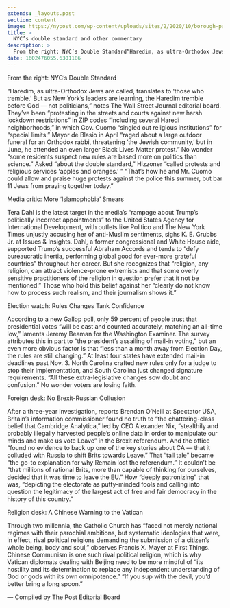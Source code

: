 ```yaml
--- 
extends: _layouts.post 
section: content 
image: https://nypost.com/wp-content/uploads/sites/2/2020/10/borough-park-protest-1.jpg?quality=90&strip=all&w=1200 
title: > 
  NYC’s double standard and other commentary 
description: > 
  From the right: NYC’s Double Standard“Haredim, as ultra-Orthodox Jews are called, translates to ‘those who tremble.’ But as New York’s leaders are learning, the Haredim tremble before God — not politicians,” notes The Wall Street Journal editorial board.They’ve been “protesting in the streets and courts against new harsh lockdown restrictions” in ZIP codes “including several Haredi neighborhoods,” in which Gov.Dahl, a former congressional and White House aide, supported Trump’s successful Abraham Accords and tends to “defy bureaucratic inertia, performing global good for ever-more grateful countries” throughout her career.North Carolina crafted new rules only for a judge to stop their implementation, and South Carolina just changed signature requirements.“All these extra-legislative changes sow doubt and confusion.” No wonder voters are losing faith. 
date: 1602476055.6301186 
--- 
```

From the right: NYC’s Double Standard

“Haredim, as ultra-Orthodox Jews are called, translates to ‘those who tremble.’ But as New York’s leaders are learning, the Haredim tremble before God — not politicians,” notes The Wall Street Journal editorial board. They’ve been “protesting in the streets and courts against new harsh lockdown restrictions” in ZIP codes “including several Haredi neighborhoods,” in which Gov. Cuomo “singled out religious institutions” for “special limits.” Mayor de Blasio in April “raged about a large outdoor funeral for an Orthodox rabbi, threatening ‘the Jewish community,’ but in June, he attended an even larger Black Lives Matter protest.” No wonder “some residents suspect new rules are based more on politics than science.” Asked “about the double standard,” Hizzoner “called protests and religious services ‘apples and oranges.’ ” “That’s how he and Mr. Cuomo could allow and praise huge protests against the police this summer, but bar 11 Jews from praying together today.”

Media critic: More ‘Islamophobia’ Smears

Tera Dahl is the latest target in the media’s “rampage about Trump’s politically incorrect appointments” to the United States Agency for International Development, with outlets like Politico and The New York Times unjustly accusing her of anti-Muslim sentiments, sighs K. E. Grubbs Jr. at Issues & Insights. Dahl, a former congressional and White House aide, supported Trump’s successful Abraham Accords and tends to “defy bureaucratic inertia, performing global good for ever-more grateful countries” throughout her career. But she recognizes that “religion, any religion, can attract violence-prone extremists and that some overly sensitive practitioners of the religion in question prefer that it not be mentioned.” Those who hold this belief against her “clearly do not know how to process such realism, and their journalism shows it.”

Election watch: Rules Changes Tank Confidence

According to a new Gallop poll, only 59 percent of people trust that presidential votes “will be cast and counted accurately, matching an all-time low,” laments Jeremy Beaman for the Washington Examiner. The survey attributes this in part to “the president’s assailing of mail-in voting,” but an even more obvious factor is that “less than a month away from Election Day, the rules are still changing.” At least four states have extended mail-in deadlines past Nov. 3. North Carolina crafted new rules only for a judge to stop their implementation, and South Carolina just changed signature requirements. “All these extra-legislative changes sow doubt and confusion.” No wonder voters are losing faith.

Foreign desk: No Brexit-Russian Collusion

After a three-year investigation, reports Brendan O’Neill at Spectator USA, Britain’s information commissioner found no truth to “the chattering-class belief that Cambridge Analytica,” led by CEO Alexander Nix, “stealthily and probably illegally harvested people’s online data in order to manipulate our minds and make us vote Leave” in the Brexit referendum. And the office “found no evidence to back up one of the key stories about CA — that it colluded with Russia to shift Brits towards Leave.” That “tall tale” became “the go-to explanation for why Remain lost the referendum.” It couldn’t be “that millions of rational Brits, more than capable of thinking for ourselves, decided that it was time to leave the EU.” How “deeply patronizing” that was, “depicting the electorate as putty-minded fools and calling into question the legitimacy of the largest act of free and fair democracy in the history of this country.”

Religion desk: A Chinese Warning to the Vatican

Through two millennia, the Catholic Church has “faced not merely ­national regimes with their parochial ambitions, but systematic ideologies that were, in effect, rival political religions demanding the submission of a citizen’s whole being, body and soul,” observes Francis X. Mayer at First Things. Chinese Communism is one such rival political religion, which is why Vatican diplomats dealing with Beijing need to be more mindful of “its hostility and its determination to replace any independent understanding of God or gods with its own omnipotence.” “If you sup with the devil, you’d better bring a long spoon.”

— Compiled by The Post Editorial Board